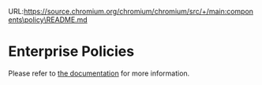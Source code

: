 URL:https://source.chromium.org/chromium/chromium/src/+/main:components\policy\README.md
# Enterprise Policies

Please refer to [the documentation](/docs/enterprise/policies.md) for more information.
